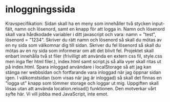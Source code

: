 # inloggningssida

Kravspecifikation:
Sidan skall ha en meny som innehåller två stycken input-fält,  namn och lösenord, samt en knapp för att logga in.
Namn och lösenord skall vara hårdkodade variabler i ditt javascript och vara: namn = "test", lösenord = "1234".
Skriver du rätt namn och lösenord så skall du mötas av en ny sida som välkomnar dig till sidan.
Skriver du fel lösenord så skall du mötas av en ny sida som informerar om att det blivit fel.
Projektet skall enbart innehålla två st filer (frivilligt att använda en extern css fil, style.css men inga fler html filer.), index.html samt script.js så alla vyer skall ritas ut på index.html.
Spara inloggad användare i localStorage så att jag kan stänga ner webbsidan och fortfarande vara inloggad när jag öppnar sidan igen.
I välkomstsidan (som visas när jag är inloggad) så skall det finnas en "logga ut" knapp som tömmer storage och loggar ut mig.
Uppgiften skall lösas utan att använda location.reload() funktionen. Den motverkar vårt syfte här. Vi vill jobba med JavaScript, inte emot.
